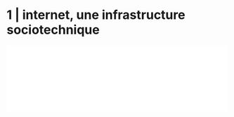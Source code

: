 # 1 | internet, une infrastructure sociotechnique

<iframe src="./media/cours1.pdf" width="100%" frameborder="0"/>

Lien vers les références bibliographiques :

